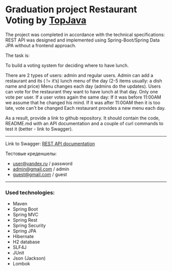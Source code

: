 # Graduation project Restaurant Voting by [TopJava](https://github.com/Andrew9334/TopJava)

The project was completed in accordance with the technical specifications: REST API was designed and implemented using 
Spring-Boot/Spring Data JPA without a frontend approach.

The task is:

To build a voting system for deciding where to have lunch.

There are 2 types of users: admin and regular users.
Admin can add a restaurant and its ( != it’s) lunch menu of the day (2-5 items usually: a dish name and price)
Menu changes each day (admins do the updates).
Users can vote for the restaurant they want to have lunch at that day.
Only one vote per user.
If a user votes again the same day:
If it was before 11:00AM we assume that he changed his mind.
If it was after 11:00AM then it is too late, vote can't be changed
Each restaurant provides a new menu each day.

As a result, provide a link to github repository. It should contain the code, README.md with an API documentation and 
a couple of curl commands to test it (better - link to Swagger).
________________________________________________________________________________________________________________________
Link to Swagger: [REST API documentation](http://localhost:8080/swagger-ui/index.html)

Тестовые креденшелы:
- user@yandex.ru / password
- admin@gmail.com / admin
- guest@gmail.com / guest
________________________________________________________________________________________________________________________
### Used technologies:

* Maven 
* Spring Boot
* Spring MVC
* Spring Rest
* Spring Security
* Spring JPA
* Hibernate
* H2 database
* SLF4J
* JUnit
* Json (Jackson)
* Lombok